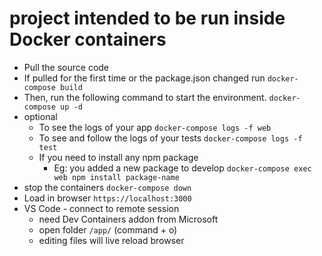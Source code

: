 # project intended to be run inside Docker containers
- Pull the source code
- If pulled for the first time or the package.json changed run `docker-compose build`
- Then, run the following command to start the environment. `docker-compose up -d`
- optional
    - To see the logs of your app `docker-compose logs -f web`
    - To see and follow the logs of your tests `docker-compose logs -f test`
    - If you need to install any npm package
        - Eg: you added a new package to develop `docker-compose exec web npm install package-name`
- stop the containers `docker-compose down`
- Load in browser `https://localhost:3000`
- VS Code - connect to remote session
    - need Dev Containers addon from Microsoft
    - open folder `/app/` (command + o)
    - editing files will live reload browser
